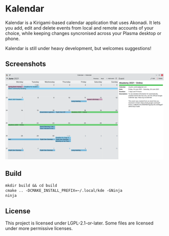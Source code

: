# Kalendar

Kalendar is a Kirigami-based calendar application that uses Akonadi. It lets you add, edit and delete events from local and remote accounts of your choice, while keeping changes syncronised across your Plasma desktop or phone.

Kalendar is still under heavy development, but welcomes suggestions!

## Screenshots

![Screenshot of Kalendar](screenshot.png)

## Build

```
mkdir build && cd build
cmake .. -DCMAKE_INSTALL_PREFIX=~/.local/kde -GNinja
ninja
```

## License

This project is licensed under LGPL-2.1-or-later. Some files are licensed under
more permissive licenses.
